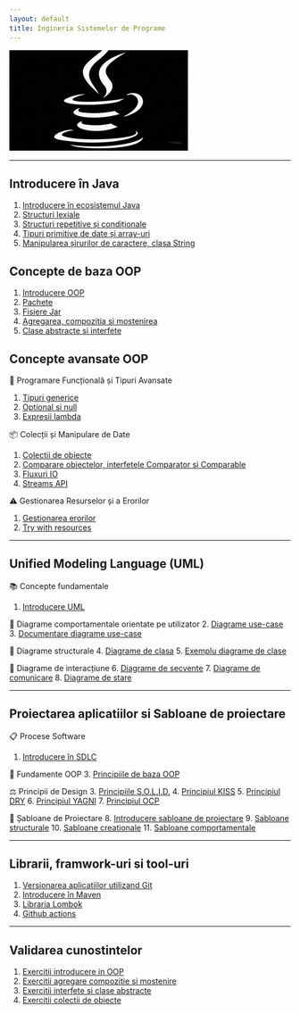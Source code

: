 ```yaml
---
layout: default
title: Ingineria Sistemelor de Programe
---
```


![jv1.gif](media/jv1.gif)

---

## Introducere în Java
1. [Introducere în ecosistemul Java](java-ecosystem.md)
2. [Structuri lexiale](oop-basic/01-structuri-lexicale.md)
2. [Structuri repetitive și condiționale](oop-basic/02-structuri-repetitive-conditionale.md)
3. [Tipuri primitive de date și array-uri](oop-basic/03-tipuri-primitive.md)
4. [Manipularea șirurilor de caractere, clasa String](oop-basic/04-String-siruri-de-caractere.md)

## Concepte de baza OOP 

1. [Introducere OOP](oop-basic/05-clasa-si-obiect.md)
2. [Pachete](oop-basic/06-pachete-si-librarii.md)
3. [Fisiere Jar](oop-basic/07-fisiere-jar.md)
4. [Agregarea, compozitia si mostenirea](oop-basic/08-concepte-avansate-oop.md)
5. [Clase abstracte si interfete](oop-advanced/01-interfete-clase-abstracte.md)

## Concepte avansate OOP

🧰 Programare Funcțională și Tipuri Avansate
1. [Tipuri generice](oop-advanced/02-tipuri-generice.md)
2. [Optional si null](oop-advanced/03-optional-si-null.md)
3. [Expresii lambda](oop-advanced/07-lamda.md)

📦 Colecții și Manipulare de Date
1. [Colectii de obiecte](oop-advanced/04-colectii.md)
2. [Comparare obiectelor, interfetele Comparator si Comparable](oop-advanced/04-1-interfetele-comparator-comparable.md)
2. [Fluxuri IO](oop-advanced/06-io-streams.md)
3. [Streams API](oop-advanced/05-streams-api.md)

⚠️ Gestionarea Resurselor și a Erorilor
1. [Gestionarea erorilor](oop-advanced/09-gestionarea-erorilor.md)
2. [Try with resources](oop-advanced/08-try-with-resources.md)

---

## Unified Modeling Language (UML)

📚 Concepte fundamentale
1. [Introducere UML](uml/01-introducere-uml.md)

👥 Diagrame comportamentale orientate pe utilizator
2. [Diagrame use-case](uml/02-use-case.md)
3. [Documentare diagrame use-case](uml/03-use-case-documentatie.md)

🧩 Diagrame structurale
4. [Diagrame de clasa](uml/04-class-diagram.md)
5. [Exemplu diagrame de clase](uml/05-class-diagram-exemplu.md)

🔄 Diagrame de interacțiune
6. [Diagrame de secvente](uml/06-sequence-diagram.md)
7. [Diagrame de comunicare](uml/07-communication-diagram.md)
8. [Diagrame de stare](uml/08-state-diagrams.md)


---

## Proiectarea aplicatiilor si Sabloane de proiectare

📋 Procese Software
1. [Introducere în SDLC](oop-design/sdlc-tools-table.md)

🧠 Fundamente OOP
3. [Principiile de baza OOP](oop-design/principiile-oop.md)

⚖️ Principii de Design
3. [Principiile S.O.L.I.D.](oop-design/principiile-solid.md)
4. [Principiul KISS](oop-design/principiul-kiss.md)
5. [Principiul DRY](oop-design/principiul-dry.md)
6. [Principiul YAGNI](oop-design/principiul-yagni.md)
7. [Principiul OCP](oop-design/principiul-ocp.md)

📐 Șabloane de Proiectare
8. [Introducere sabloane de proiectare](oop-design/sabloane-introducere.md)
9. [Sabloane structurale](oop-design/sabloane-structurale.md)
10. [Sabloane creationale](oop-design/sabloane-creationale.md)
11. [Sabloane comportamentale](oop-design/sabloane-comportamentale.md)


---

## Librarii, framwork-uri si tool-uri

1. [Versionarea aplicatiilor utilizand Git](tools-basic/introducere-git.md)
2. [Introducere în Maven](tools-basic/introducere-maven.md)
3. [Libraria Lombok](tools-basic/limbraria-lombok.md)
4. [Github actions](tools-basic/github-actions.md)

---
## Validarea cunostintelor 

1. [Exercitii introducere in OOP](exercitii-si-intrebari/exercitii-oop-baza.md)
2. [Exercitii agregare compozitie si mostenire](exercitii-si-intrebari/exercitii-oop-avansat.md)
3. [Exercitii interfete si clase abstracte](exercitii-si-intrebari/exercitii-interfete-abstract.md)
4. [Exercitii colectii de obiecte](exercitii-si-intrebari/exercitii-colectii.md)



